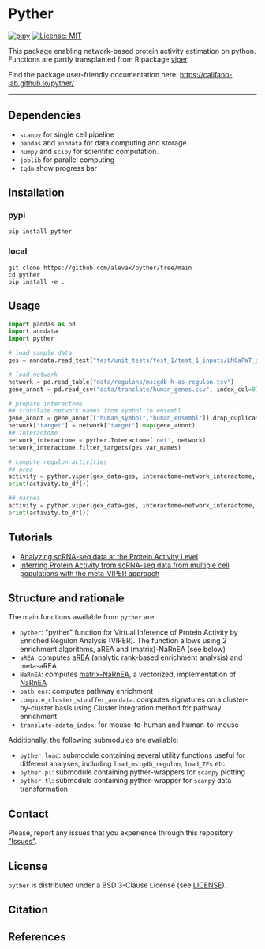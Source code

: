 # Pyther
[![pipy](https://img.shields.io/pypi/v/pyther?color=informational)](https://pypi.python.org/pypi/pyther)
[![License: MIT](https://img.shields.io/badge/License-MIT-yellow.svg)](https://opensource.org/licenses/MIT)

This package enabling network-based protein activity estimation on python. Functions are partly transplanted from R package [viper](https://www.bioconductor.org/packages/release/bioc/html/viper.html
).

Find the package user-friendly documentation here: https://califano-lab.github.io/pyther/

---

## Dependencies
- `scanpy` for single cell pipeline
- `pandas` and `anndata` for data computing and storage. 
- `numpy` and `scipy`  for scientific computation.
- `joblib` for parallel computing
- `tqdm` show progress bar

## Installation
### pypi
```shell
pip install pyther
```
### local
```shell
git clone https://github.com/alevax/pyther/tree/main
cd pyther
pip install -e .
```

## Usage
```python
import pandas as pd
import anndata
import pyther

# load sample data
ges = anndata.read_text("test/unit_tests/test_1/test_1_inputs/LNCaPWT_gExpr_GES.tsv").T

# load network
network = pd.read_table("data/regulons/msigdb-h-as-regulon.tsv")
gene_annot = pd.read_csv("data/translate/human_genes.csv", index_col=0)

# prepare interactome
## translate network names from symbol to ensembl
gene_annot = gene_annot[["human_symbol","human_ensembl"]].drop_duplicates().set_index("human_symbol")["human_ensembl"].to_dict()
network["target"] = network["target"].map(gene_annot)
## interactome
network_interactome = pyther.Interactome('net', network)
network_interactome.filter_targets(ges.var_names)

# compute regulon activities
## area
activity = pyther.viper(gex_data=ges, interactome=network_interactome, enrichment="area")
print(activity.to_df())

## narnea
activity = pyther.viper(gex_data=ges, interactome=network_interactome, enrichment="narnea")
print(activity.to_df())
```

## Tutorials
- [Analyzing scRNA-seq data at the Protein Activity Level]()
- [Inferring Protein Activity from scRNA-seq data from multiple cell populations with the meta-VIPER approach]()

## Structure and rationale

The main functions available from `pyther` are:
- `pyther`: "pyther" function for Virtual Inference of Protein Activity by Enriched Regulon Analysis (VIPER). The function allows using 2 enrichment algorithms, aREA and (matrix)-NaRnEA (see below)
- `aREA`: computes [aREA](https://www.nature.com/articles/ng.3593) (analytic rank-based enrichment analysis) and meta-aREA
- `NaRnEA`: computes [matrix-NaRnEA](https://www.biorxiv.org/content/10.1101/2021.05.20.445002v5), a vectorized, implementation of [NaRnEA](https://www.mdpi.com/1099-4300/25/3/542)
- `path_enr`: computes pathway enrichment
- `compute_cluster_stouffer_anndata`: computes signatures on a cluster-by-cluster basis using Cluster integration method for pathway enrichment
- `translate-adata_index`: for mouse-to-human and human-to-mouse

Additionally, the following submodules are available:
- `pyther.load`: submodule containing several utility functions useful for different analyses, including `load_msigdb_regulon`, `load_TFs` etc
- `pyther.pl`: submodule containing pyther-wrappers for `scanpy` plotting
- `pyther.tl`: submodule containing pyther-wrapper for `scanpy` data transformation

## Contact
Please, report any issues that you experience through this repository ["Issues"]().

## License
`pyther` is distributed under a BSD 3-Clause License (see [LICENSE]()).


## Citation


## References
  
